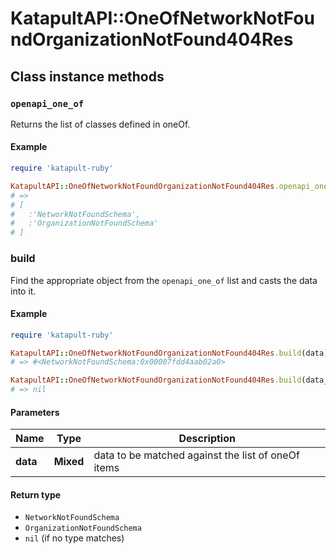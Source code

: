 # KatapultAPI::OneOfNetworkNotFoundOrganizationNotFound404Res

## Class instance methods

### `openapi_one_of`

Returns the list of classes defined in oneOf.

#### Example

```ruby
require 'katapult-ruby'

KatapultAPI::OneOfNetworkNotFoundOrganizationNotFound404Res.openapi_one_of
# =>
# [
#   :'NetworkNotFoundSchema',
#   :'OrganizationNotFoundSchema'
# ]
```

### build

Find the appropriate object from the `openapi_one_of` list and casts the data into it.

#### Example

```ruby
require 'katapult-ruby'

KatapultAPI::OneOfNetworkNotFoundOrganizationNotFound404Res.build(data)
# => #<NetworkNotFoundSchema:0x00007fdd4aab02a0>

KatapultAPI::OneOfNetworkNotFoundOrganizationNotFound404Res.build(data_that_doesnt_match)
# => nil
```

#### Parameters

| Name | Type | Description |
| ---- | ---- | ----------- |
| **data** | **Mixed** | data to be matched against the list of oneOf items |

#### Return type

- `NetworkNotFoundSchema`
- `OrganizationNotFoundSchema`
- `nil` (if no type matches)

